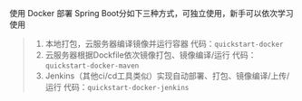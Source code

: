 使用 Docker 部署 Spring Boot分如下三种方式，可独立使用，新手可以依次学习使用
> 1. 本地打包，云服务器编译镜像并运行容器
代码：`quickstart-docker`
> 2. 云服务器根据Dockfile依次镜像打包、镜像编译/运行 代码：`quickstart-docker-maven`
> 3. Jenkins（其他ci/cd工具类似）实现自动部署、打包、镜像编译/上传/运行 代码：`quickstart-docker-jenkins`
